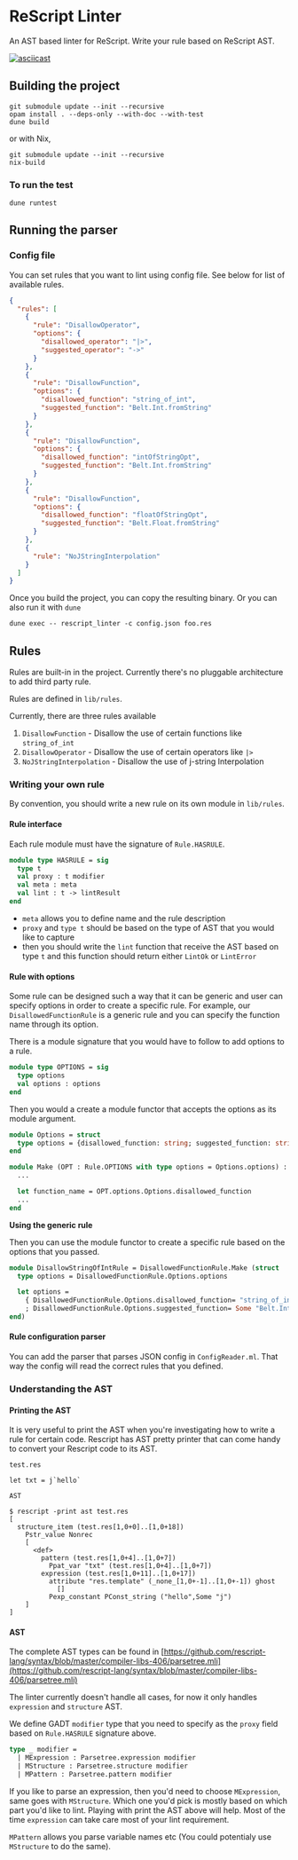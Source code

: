 # ReScript Linter

An AST based linter for ReScript. Write your rule based on ReScript AST.

[![asciicast](https://asciinema.org/a/f71oYaBZ0tisjpQX7hBeyvuck.svg)](https://asciinema.org/a/f71oYaBZ0tisjpQX7hBeyvuck?autoplay=1&loop=1)

## Building the project

```
git submodule update --init --recursive
opam install . --deps-only --with-doc --with-test
dune build
```

or with Nix,

```
git submodule update --init --recursive
nix-build
```

### To run the test

```
dune runtest
```

## Running the parser

### Config file

You can set rules that you want to lint using config file. See below for list of available rules.

```json
{
  "rules": [
    {
      "rule": "DisallowOperator",
      "options": {
        "disallowed_operator": "|>",
        "suggested_operator": "->"
      }
    },
    {
      "rule": "DisallowFunction",
      "options": {
        "disallowed_function": "string_of_int",
        "suggested_function": "Belt.Int.fromString"
      }
    },
    {
      "rule": "DisallowFunction",
      "options": {
        "disallowed_function": "intOfStringOpt",
        "suggested_function": "Belt.Int.fromString"
      }
    },
    {
      "rule": "DisallowFunction",
      "options": {
        "disallowed_function": "floatOfStringOpt",
        "suggested_function": "Belt.Float.fromString"
      }
    },
    {
      "rule": "NoJStringInterpolation"
    }
  ]
}
```

Once you build the project, you can copy the resulting binary. Or you can also run it with `dune`

```
dune exec -- rescript_linter -c config.json foo.res
```

## Rules

Rules are built-in in the project. Currently there's no pluggable architecture to add third party rule.

Rules are defined in `lib/rules`.

Currently, there are three rules available

1. `DisallowFunction` - Disallow the use of certain functions like `string_of_int`
2. `DisallowOperator` - Disallow the use of certain operators like `|>`
3. `NoJStringInterpolation` - Disallow the use of j-string Interpolation

### Writing your own rule

By convention, you should write a new rule on its own module in `lib/rules`.

#### Rule interface

Each rule module must have the signature of `Rule.HASRULE`.

```ocaml
module type HASRULE = sig
  type t
  val proxy : t modifier
  val meta : meta
  val lint : t -> lintResult
end
```

- `meta` allows you to define name and the rule description
- `proxy` and `type t` should be based on the type of AST that you would like to capture
- then you should write the `lint` function that receive the AST based on type `t` and this function should return either `LintOk` or `LintError`

#### Rule with options

Some rule can be designed such a way that it can be generic and user can specify options in order to create a specific rule. For example, our `DisallowedFunctionRule` is a generic rule and you can specify the function name through its option.

There is a module signature that you would have to follow to add options to a rule.

```ocaml
module type OPTIONS = sig
  type options
  val options : options
end
```

Then you would a create a module functor that accepts the options as its module argument.

```ocaml
module Options = struct
  type options = {disallowed_function: string; suggested_function: string option}
end

module Make (OPT : Rule.OPTIONS with type options = Options.options) : Rule.HASRULE with type t = Parsetree.expression = struct
  ...

  let function_name = OPT.options.Options.disallowed_function
  ...
end
```

**Using the generic rule**

Then you can use the module functor to create a specific rule based on the options that you passed.

```ocaml
module DisallowStringOfIntRule = DisallowedFunctionRule.Make (struct
  type options = DisallowedFunctionRule.Options.options

  let options =
    { DisallowedFunctionRule.Options.disallowed_function= "string_of_int"
    ; DisallowedFunctionRule.Options.suggested_function= Some "Belt.Int.fromString" }
end)
```

#### Rule configuration parser

You can add the parser that parses JSON config in `ConfigReader.ml`. That way the config will read the correct rules that you defined.

### Understanding the AST

#### Printing the AST

It is very useful to print the AST when you're investigating how to write a rule for certain code. Rescript has AST pretty printer that can come handy to convert your Rescript code to its AST.

`test.res`
```rescript
let txt = j`hello`
```

`AST`
```
$ rescript -print ast test.res
[
  structure_item (test.res[1,0+0]..[1,0+18])
    Pstr_value Nonrec
    [
      <def>
        pattern (test.res[1,0+4]..[1,0+7])
          Ppat_var "txt" (test.res[1,0+4]..[1,0+7])
        expression (test.res[1,0+11]..[1,0+17])
          attribute "res.template" (_none_[1,0+-1]..[1,0+-1]) ghost
            []
          Pexp_constant PConst_string ("hello",Some "j")
    ]
]
```

#### AST

The complete AST types can be found in [https://github.com/rescript-lang/syntax/blob/master/compiler-libs-406/parsetree.mli](https://github.com/rescript-lang/syntax/blob/master/compiler-libs-406/parsetree.mli)

The linter currently doesn't handle all cases, for now it only handles `expression` and `structure` AST.

We define GADT `modifier` type that you need to specify as the `proxy` field based on `Rule.HASRULE` signature above.

```ocaml
type _ modifier =
  | MExpression : Parsetree.expression modifier
  | MStructure : Parsetree.structure modifier
  | MPattern : Parsetree.pattern modifier
```

If you like to parse an expression, then you'd need to choose `MExpression`, same goes with `MStructure`. Which one you'd pick is mostly based on which part you'd like to lint. Playing with print the AST above will help. Most of the time `expression` can take care most of your lint requirement.

`MPattern` allows you parse variable names etc (You could potentialy use `MStructure` to do the same).
